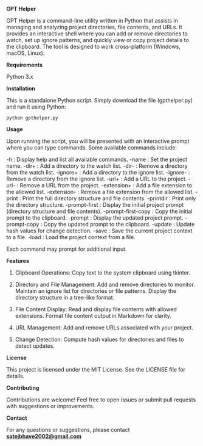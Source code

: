 **GPT Helper**

GPT Helper is a command-line utility written in Python that assists in managing and analyzing project directories, file contents, and URLs. It provides an interactive shell where you can add or remove directories to watch, set up ignore patterns, and quickly view or copy project details to the clipboard. The tool is designed to work cross-platform (Windows, macOS, Linux).

**Requirements**

Python 3.x

**Installation**

This is a standalone Python script. Simply download the file (gpthelper.py) and run it using Python:

```
python gpthelper.py
```

**Usage**

Upon running the script, you will be presented with an interactive prompt where you can type commands. Some available commands include:

-h : Display help and list all available commands.
-name : Set the project name.
-dir+ : Add a directory to the watch list.
-dir- : Remove a directory from the watch list.
-ignore+ : Add a directory to the ignore list.
-ignore- : Remove a directory from the ignore list.
-url+ : Add a URL to the project.
-url- : Remove a URL from the project.
-extension+ : Add a file extension to the allowed list.
-extension- : Remove a file extension from the allowed list.
-print : Print the full directory structure and file contents.
-printdir : Print only the directory structure.
-prompt-first : Display the initial project prompt (directory structure and file contents).
-prompt-first-copy : Copy the initial prompt to the clipboard.
-prompt : Display the updated project prompt.
-prompt-copy : Copy the updated prompt to the clipboard.
-update : Update hash values for change detection.
-save : Save the current project context to a file.
-load : Load the project context from a file.

Each command may prompt for additional input.

**Features**

1. Clipboard Operations:
Copy text to the system clipboard using tkinter.

2. Directory and File Management:
Add and remove directories to monitor.
Maintain an ignore list for directories or file patterns.
Display the directory structure in a tree-like format.

3. File Content Display:
Read and display file contents with allowed extensions.
Format file content output in Markdown for clarity.

4. URL Management:
Add and remove URLs associated with your project.

5. Change Detection:
Compute hash values for directories and files to detect updates.

**License**

This project is licensed under the MIT License. See the LICENSE file for details.

**Contributing**

Contributions are welcome! Feel free to open issues or submit pull requests with suggestions or improvements.

**Contact**

For any questions or suggestions, please contact **satejbhave2002@gmail.com**
